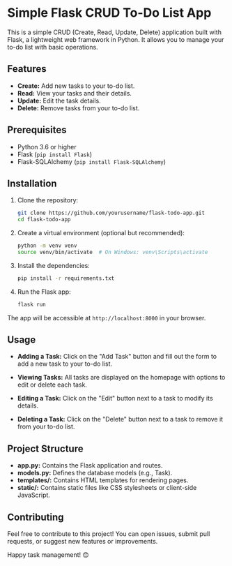 # Simple Flask CRUD To-Do List App

This is a simple CRUD (Create, Read, Update, Delete) application built with Flask, a lightweight web framework in Python. It allows you to manage your to-do list with basic operations.

## Features

- **Create:** Add new tasks to your to-do list.
- **Read:** View your tasks and their details.
- **Update:** Edit the task details.
- **Delete:** Remove tasks from your to-do list.

## Prerequisites

- Python 3.6 or higher
- Flask (`pip install Flask`)
- Flask-SQLAlchemy (`pip install Flask-SQLAlchemy`)

## Installation

1. Clone the repository:

   ```bash
   git clone https://github.com/yourusername/flask-todo-app.git
   cd flask-todo-app
   ```

2. Create a virtual environment (optional but recommended):

   ```bash
   python -m venv venv
   source venv/bin/activate  # On Windows: venv\Scripts\activate
   ```

3. Install the dependencies:

   ```bash
   pip install -r requirements.txt
   ```

4. Run the Flask app:

   ```bash
   flask run
   ```

The app will be accessible at `http://localhost:8000` in your browser.

## Usage

- **Adding a Task:** Click on the "Add Task" button and fill out the form to add a new task to your to-do list.

- **Viewing Tasks:** All tasks are displayed on the homepage with options to edit or delete each task.

- **Editing a Task:** Click on the "Edit" button next to a task to modify its details.

- **Deleting a Task:** Click on the "Delete" button next to a task to remove it from your to-do list.

## Project Structure

- **app.py:** Contains the Flask application and routes.
- **models.py:** Defines the database models (e.g., Task).
- **templates/:** Contains HTML templates for rendering pages.
- **static/:** Contains static files like CSS stylesheets or client-side JavaScript.

## Contributing

Feel free to contribute to this project! You can open issues, submit pull requests, or suggest new features or improvements.

Happy task management! 😊

